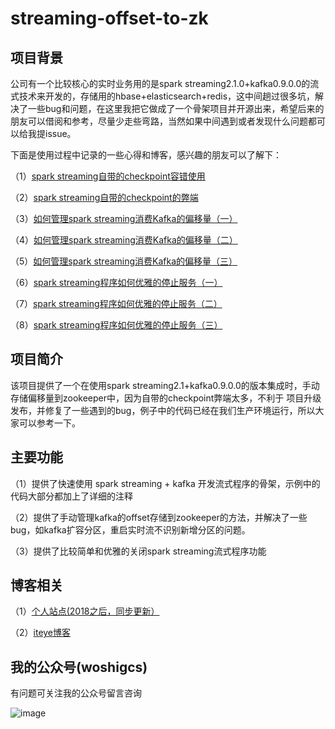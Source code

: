 # streaming-offset-to-zk
## 项目背景
公司有一个比较核心的实时业务用的是spark streaming2.1.0+kafka0.9.0.0的流式技术来开发的，存储用的hbase+elasticsearch+redis，这中间趟过很多坑，解决了一些bug和问题，在这里我把它做成了一个骨架项目并开源出来，希望后来的朋友可以借阅和参考，尽量少走些弯路，当然如果中间遇到或者发现什么问题都可以给我提issue。

下面是使用过程中记录的一些心得和博客，感兴趣的朋友可以了解下：

（1）[spark streaming自带的checkpoint容错使用](http://qindongliang.iteye.com/blog/2350846) 

（2）[spark streaming自带的checkpoint的弊端](http://qindongliang.iteye.com/blog/2356634) 

（3）[如何管理spark streaming消费Kafka的偏移量（一）](http://qindongliang.iteye.com/blog/2399736) 

（4）[如何管理spark streaming消费Kafka的偏移量（二）](http://qindongliang.iteye.com/blog/2400003) 

（5）[如何管理spark streaming消费Kafka的偏移量（三）](http://qindongliang.iteye.com/blog/2401194) 

（6）[spark streaming程序如何优雅的停止服务（一）](http://qindongliang.iteye.com/blog/2364713) 

（7）[spark streaming程序如何优雅的停止服务（二）](http://qindongliang.iteye.com/blog/2401501) 

（8）[spark streaming程序如何优雅的停止服务（三）](http://qindongliang.iteye.com/blog/2404100) 





## 项目简介
该项目提供了一个在使用spark streaming2.1+kafka0.9.0.0的版本集成时，手动存储偏移量到zookeeper中，因为自带的checkpoint弊端太多，不利于
项目升级发布，并修复了一些遇到的bug，例子中的代码已经在我们生产环境运行，所以大家可以参考一下。


## 主要功能

（1）提供了快速使用 spark streaming + kafka 开发流式程序的骨架，示例中的代码大部分都加上了详细的注释

（2）提供了手动管理kafka的offset存储到zookeeper的方法，并解决了一些bug，如kafka扩容分区，重启实时流不识别新增分区的问题。

（3）提供了比较简单和优雅的关闭spark streaming流式程序功能


## 博客相关

（1）[个人站点(2018之后，同步更新）](http://8090nixi.com/) 

（2）[iteye博客](<http://qindongliang.iteye.com/>)  






## 我的公众号(woshigcs)

有问题可关注我的公众号留言咨询

![image](https://github.com/qindongliang/answer_sheet_scan/blob/master/imgs/gcs.jpg)
